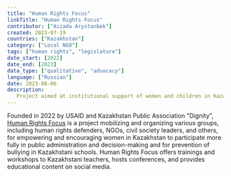 ```yaml
---
title: "Human Rights Focus"
linkTitle: "Human Rights Focus"
contributor: ["Aizada Arystanbek"]
created: 2023-07-19
countries: ["Kazakhstan"]
category: ["Local NGO"]
tags: ["human rights", "legislature"]
date_start: [2022]
date_end: [2023]
data_type: ["qualitative", "advocacy"]
language: ["Russian"]
date: 2023-08-06
description:
   Project aimed at institutional support of women and children in Kazakhstan
---
```


Founded in 2022 by USAID and Kazakhstan Public Association "Dignity", [Human Rights Focus](https://humanrightsfocus.kz/) is a project mobilizing and organizing various groups, including human rights defenders, NGOs, civil society leaders, and others, for empowering and encouraging women in Kazakhstan to participate more fully in public administration and decision-making and for prevention of bullying in Kazakhstani schools. Human Rights Focus offers trainings and workshops to Kazakhstani teachers, hosts conferences, and provides educational content on social media.
